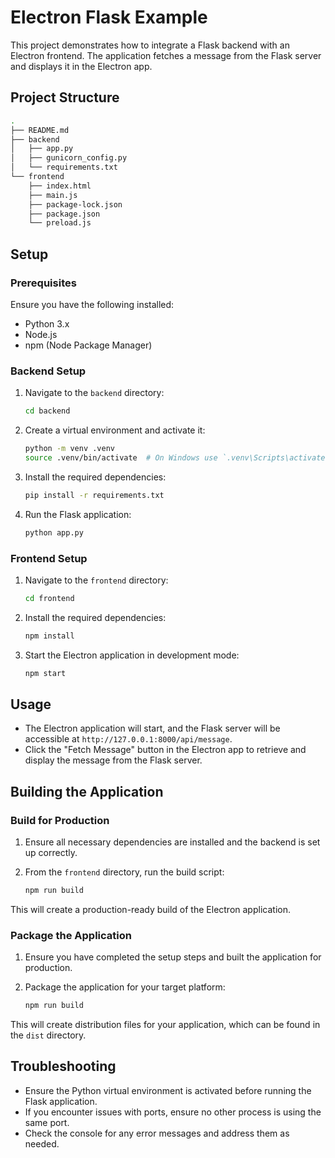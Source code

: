# Electron Flask Example

This project demonstrates how to integrate a Flask backend with an Electron frontend. The application fetches a message from the Flask server and displays it in the Electron app.

## Project Structure


```sh
.
├── README.md
├── backend
│   ├── app.py
│   ├── gunicorn_config.py
│   └── requirements.txt
└── frontend
    ├── index.html
    ├── main.js
    ├── package-lock.json
    ├── package.json
    └── preload.js
```


## Setup

### Prerequisites

Ensure you have the following installed:

- Python 3.x
- Node.js
- npm (Node Package Manager)

### Backend Setup

1. Navigate to the `backend` directory:

    ```sh
    cd backend
    ```

2. Create a virtual environment and activate it:

    ```sh
    python -m venv .venv
    source .venv/bin/activate  # On Windows use `.venv\Scripts\activate`
    ```

3. Install the required dependencies:

    ```sh
    pip install -r requirements.txt
    ```

4. Run the Flask application:

    ```sh
    python app.py
    ```

### Frontend Setup

1. Navigate to the `frontend` directory:

    ```sh
    cd frontend
    ```

2. Install the required dependencies:

    ```sh
    npm install
    ```

3. Start the Electron application in development mode:

    ```sh
    npm start
    ```

## Usage

- The Electron application will start, and the Flask server will be accessible at `http://127.0.0.1:8000/api/message`.
- Click the "Fetch Message" button in the Electron app to retrieve and display the message from the Flask server.

## Building the Application

### Build for Production

1. Ensure all necessary dependencies are installed and the backend is set up correctly.
2. From the `frontend` directory, run the build script:

    ```sh
    npm run build
    ```

This will create a production-ready build of the Electron application.

### Package the Application

1. Ensure you have completed the setup steps and built the application for production.
2. Package the application for your target platform:

    ```sh
    npm run build
    ```

This will create distribution files for your application, which can be found in the `dist` directory.

## Troubleshooting

- Ensure the Python virtual environment is activated before running the Flask application.
- If you encounter issues with ports, ensure no other process is using the same port.
- Check the console for any error messages and address them as needed.
